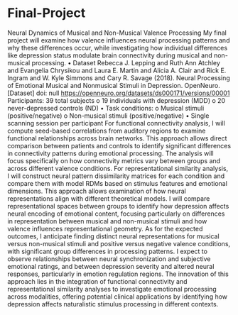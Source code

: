 # Final-Project
Neural Dynamics of Musical and Non-Musical Valence Processing
My final project will examine how valence influences neural processing patterns and why these differences occur, while investigating how individual differences like depression status modulate brain connectivity during musical and non-musical processing.
•	Dataset
Rebecca J. Lepping and Ruth Ann Atchley and Evangelia Chrysikou and Laura E. Martin and Alicia A. Clair and Rick E. Ingram and W. Kyle Simmons and Cary R. Savage (2018). Neural Processing of Emotional Musical and Nonmusical Stimuli in Depression. OpenNeuro. [Dataset] doi: null https://openneuro.org/datasets/ds000171/versions/00001
Participants: 39 total subjects 
o	19 individuals with depression (MDD)
o	20 never-depressed controls (ND)
•	Task conditions: 
o	Musical stimuli (positive/negative)
o	Non-musical stimuli (positive/negative)
•	Single scanning session per participant
For functional connectivity analysis, I will compute seed-based correlations from auditory regions to examine functional relationships across brain networks. This approach allows direct comparison between patients and controls to identify significant differences in connectivity patterns during emotional processing. The analysis will focus specifically on how connectivity metrics vary between groups and across different valence conditions.
For representational similarity analysis, I will construct neural pattern dissimilarity matrices for each condition and compare them with model RDMs based on stimulus features and emotional dimensions. This approach allows examination of how neural representations align with different theoretical models. I will compare representational spaces between groups to identify how depression affects neural encoding of emotional content, focusing particularly on differences in representation between musical and non-musical stimuli and how valence influences representational geometry.
As for the expected outcomes, I anticipate finding distinct neural representations for musical versus non-musical stimuli and positive versus negative valence conditions, with significant group differences in processing patterns. I expect to observe relationships between neural synchronization and subjective emotional ratings, and between depression severity and altered neural responses, particularly in emotion regulation regions. The innovation of this approach lies in the integration of functional connectivity and representational similarity analyses to investigate emotional processing across modalities, offering potential clinical applications by identifying how depression affects naturalistic stimulus processing in different contexts.
